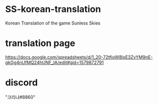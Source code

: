 # SS-korean-translation
Korean Translation of the game Sunless Skies
# translation page
https://docs.google.com/spreadsheets/d/1_20-72tfjoW8lxE3ZvYM9nE-gkGg4nUfMQ24hUNF_IA/edit#gid=1579872791
# discord
"크리냐#8860"
